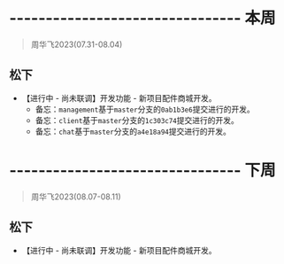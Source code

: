 # -------------------------------- 本周
> 周华飞2023(07.31-08.04)
## 松下
* 【进行中 - 尚未联调】开发功能 - 新项目配件商城开发。
  - 备忘：`management`基于`master`分支的`0ab1b3e6`提交进行的开发。
  - 备忘：`client`基于`master`分支的`1c303c74`提交进行的开发。
  - 备忘：`chat`基于`master`分支的`a4e18a94`提交进行的开发。

# -------------------------------- 下周
> 周华飞2023(08.07-08.11)
## 松下
* 【进行中 - 尚未联调】开发功能 - 新项目配件商城开发。
